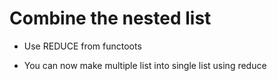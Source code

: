 # Combine the nested list 

- Use REDUCE from functoots

- You can now make multiple list into single list using reduce 